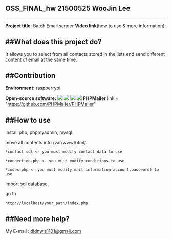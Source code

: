 ## OSS_FINAL_hw 21500525 WooJin Lee 
------------------------------------------
__Project title:__ Batch Email sender
__Video link__(how to use & more information): 

##What does this project do?
------------------------------------------
It allows you to select from all contacts stored in the lists end send different content of email at the same time.

##Contribution 
------------------------------------------
__Environment:__ raspberrypi 

__Open-source software:__ <img src="https://img.shields.io/badge/Apache-D22128?style=for-the-badge&logo=Apache&logoColor=white"> <img src="https://img.shields.io/badge/MySQL-4479A1?style=for-the-badge&logo=MySQL&logoColor=white"> <img src="https://img.shields.io/badge/PHP-777BB4?style=for-the-badge&logo=PHP&logoColor=white"> <img src="https://img.shields.io/badge/phpMyAdmin-6C78AF?style=for-the-badge&logo=phpMyAdmin&logoColor=white"> __PHPMailer__ link = "https://github.com/PHPMailer/PHPMailer"
  
##How to use
------------------------------------------
  install php, phpmyadmin, mysql.
  
  move all contents into  /var/www/html/. 
  
    *contact.sql <- you must modify contact data to use
  
    *connection.php <- you must modify conditions to use
  
    *index.php <- you must modify mail information(account,password) to use
  
  import sql database.
  
  go to 
  
    http://localhost/your_path/index.php
  

##Need more help?
------------------------------------------

My E-mail : dldnwls1101@gmail.com 
